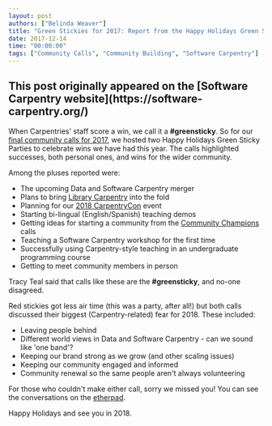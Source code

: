 ```yaml
---
layout: post
authors: ["Belinda Weaver"]
title: "Green Stickies for 2017: Report from the Happy Holidays Green Sticky Party Calls"
date: 2017-12-14
time: "00:00:00"
tags: ["Community Calls", "Community Building", "Software Carpentry"]
---
```


<h2>This post originally appeared on the [Software Carpentry website](https://software-carpentry.org/)</h2>

When Carpentries' staff score a win, we call it a **#greensticky**. So for our
[final community calls for 2017](http://pad.software-carpentry.org/community-call-2017-12-14), we hosted two 
Happy Holidays Green Sticky Parties to celebrate wins we have had this year. The calls highlighted successes, both personal ones, 
and wins for the wider community. 

Among the pluses reported were: 

- The upcoming Data and Software Carpentry merger
- Plans to bring [Library Carpentry](http://librarycarpentry.github.io/) into the fold
- Planning for our [2018 CarpentryCon](http://www.carpentrycon.org/) event
- Starting bi-lingual (English/Spanish) teaching demos
- Getting ideas for starting a community from the [Community Champions](http://pad.software-carpentry.org/champions) calls 
- Teaching a Software Carpentry workshop for the first time
- Successfully using Carpentry-style teaching in an undergraduate programming course 
- Getting to meet community members in person 

Tracy Teal said that calls like these are the **#greensticky**, and no-one disagreed.

Red stickies got less air time (this was a party, after all!) but both calls discussed their biggest (Carpentry-related) fear for 
2018. These included:

- Leaving people behind 
- Different world views in Data and Software Carpentry - can we sound like 'one band'?
- Keeping our brand strong as we grow (and other scaling issues)
- Keeping our community engaged and informed
- Community renewal so the same people aren't always volunteering

For those who couldn't make either call, sorry we missed you! You can see the conversations on the [etherpad](http://pad.software-carpentry.org/community-call-2017-12-14).

Happy Holidays and see you in 2018.
